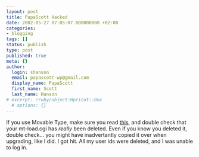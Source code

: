 ```yaml
---
layout: post
title: PapaScott Hacked
date: 2002-05-27 07:05:07.000000000 +02:00
categories:
- blogging
tags: []
status: publish
type: post
published: true
meta: {}
author:
  login: shanson
  email: papascott-wp@gmail.com
  display_name: PapaScott
  first_name: Scott
  last_name: Hanson
# excerpt: !ruby/object:Hpricot::Doc
  # options: {}
---
```

<p>If you use Movable Type, make sure you read <a href="http://www.movabletype.org/news/2002_05_26.shtml#000297">this</a>, and double check that your mt-load.cgi has <i>really</i> been deleted. Even if you know you deleted it, double check... you might have inadvertantly copied it over when upgrading, like I did. I got hit. All my user ids were deleted, and I was unable to log in.</p>
